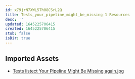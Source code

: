```yaml
---
id: x79jrN7XWL5Th08CSrL2Q
title: Tests_your_pipeline_might_be_missing 1 Resources
desc: ''
updated: 1645225706415
created: 1645225706415
stub: false
isDir: true
---
```

## Imported Assets
- [Tests listect Your Pipeline Might Be Missing again.jpg](/assets/tests-listect-your-pipeline-might-be-missing-again-lsOLyk72IXVm.jpg)
